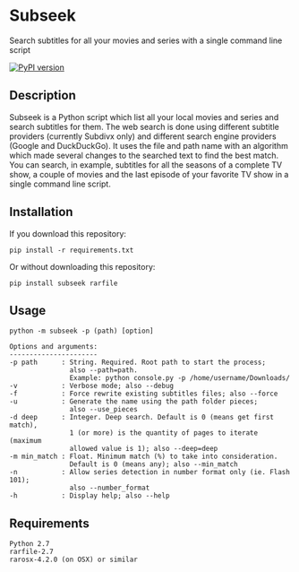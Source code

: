 # Subseek
Search subtitles for all your movies and series with a single command line script

[![PyPI version](https://badge.fury.io/py/subseek.svg)](http://badge.fury.io/py/subseek)

## Description
Subseek is a Python script which list all your local movies and series and search 
subtitles for them. The web search is done using different subtitle providers 
(currently Subdivx only) and different search engine providers (Google and DuckDuckGo).
It uses the file and path name with an algorithm which made several changes to the searched 
text to find the best match. You can search, in example, subtitles for all the seasons of 
a complete TV show, a couple of movies and the last episode of your favorite TV show in a 
single command line script.

## Installation

If you download this repository:
```
pip install -r requirements.txt
```
Or without downloading this repository:
```
pip install subseek rarfile
```

## Usage
```
python -m subseek -p (path) [option]

Options and arguments:
----------------------
-p path      : String. Required. Root path to start the process; 
               also --path=path. 
               Example: python console.py -p /home/username/Downloads/
-v           : Verbose mode; also --debug
-f           : Force rewrite existing subtitles files; also --force
-u           : Generate the name using the path folder pieces; 
               also --use_pieces
-d deep      : Integer. Deep search. Default is 0 (means get first match), 
               1 (or more) is the quantity of pages to iterate (maximum 
               allowed value is 1); also --deep=deep
-m min_match : Float. Minimum match (%) to take into consideration. 
               Default is 0 (means any); also --min_match
-n           : Allow series detection in number format only (ie. Flash 101);
               also --number_format
-h           : Display help; also --help
```

## Requirements
```
Python 2.7
rarfile-2.7
rarosx-4.2.0 (on OSX) or similar
```
